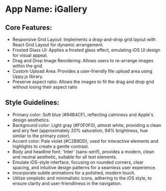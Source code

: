# **App Name**: iGallery

## Core Features:

- Responsive Grid Layout: Implements a drag-and-drop grid layout with React Grid Layout for dynamic arrangement.
- Frosted Glass UI: Applies a frosted glass effect, emulating iOS UI design for visual appeal.
- Drag and Drop Image Reordering: Allows users to re-arrange images within the grid.
- Custom Upload Area: Provides a user-friendly file upload area using Uppy.js library.
- Preserve aspect ratio: Allows the images to fit the drag and drop grid without losing their aspect ratio

## Style Guidelines:

- Primary color: Soft blue (#94B4CF), reflecting calmness and Apple's design aesthetics.
- Background color: Light gray (#F0F0F0), almost white, providing a clean and airy feel (approximately 20% saturation, 94% brightness, hue similar to the primary color).
- Accent color: Pale violet (#C2B9DD), used for interactive elements and highlights to create a gentle contrast.
- Body and headline font: 'Inter' (sans-serif), provides a modern, clean and neutral aesthetic, suitable for all text elements. 
- Emulate iOS-style interface, focusing on rounded corners, clear spacing, and intuitive design patterns for a seamless user experience.
- Incorporate subtle animations for a polished, modern touch.
- Utilize simplistic and minimalistic icons, adhering to the iOS style, to ensure clarity and user-friendliness in the navigation.